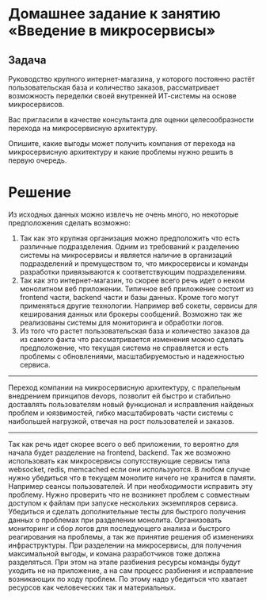 # Домашнее задание к занятию «Введение в микросервисы»

## Задача

Руководство крупного интернет-магазина, у которого постоянно растёт пользовательская база и количество заказов, рассматривает возможность переделки своей внутренней   ИТ-системы на основе микросервисов. 

Вас пригласили в качестве консультанта для оценки целесообразности перехода на микросервисную архитектуру. 

Опишите, какие выгоды может получить компания от перехода на микросервисную архитектуру и какие проблемы нужно решить в первую очередь.

###

# Решение

Из исходных данных можно извлечь не очень много, но некоторые предположения сделать возможно:
  1. Так как это крупная организация можно предположить что есть различные подразделения. Одним из требований к 
разделению системы на микросервисы и является наличие в организаций подразделений и премуществом то,
что микросервисы и команды разработки привязываются к соответствующим подразделениям.
  2. Так как это интернет-магазин, то скорее всего речь идет о неком монолитном веб приложении. Типичное веб приложение
состоит из frontend части, backend части и базы данных. Кроме того могут применяться другие технологии. Например веб сокеты, 
сервисы для кеширования данных или брокеры сообщений. Возможно так же реализованы системы для мониторинга и обработки логов.
  3. Из того что растет пользовательская база и количество заказов да из самого факта что рассматривается изменения 
можно сделать предположение, что текущая система не справляется и есть проблемы с обновлениями, масштабируемостью
и надежностью сервиса.

---

Переход компании на микросервисную архитектуру, с пралельным внедрением принципов devops, позволит ей быстро и стабильно
доставлять пользователям новый функционал и исправления найденых проблем и юязвимостей, гибко масштабировать части системы
с наибольшей нагрузкой, отвечая на рост пользователей и заказов.

---

Так как речь идет скорее всего о веб приложении, то вероятно для начала будет разделение на frontend, backend. Так же
возможно использовать как микросервисы сопутсствующие сервисы типа websocket, redis, memcached если они используются.
В любом случае нужно убедиться что в текущем монолите ничего не хранится в памяти. Например сеансы пользователей.
И при необходимости исправить эту проблему. Нужно проверить что не возникнет проблем с совместным доступом к файлам
при запуске нескольких экземпляров сервиса. Убедиться и сделать дополнительные тесты для быстрого получения данных
о проблемах при разделении монолита. Организовать мониторинг и сбор логов для последующего анализа и быстрого реагирования
на проблемы, а так же принятие решения об изменениях инфраструктуры. При разделении на микросервисы, для получения
максимальной выгоды, и комана разработчиков тоже должна разделяться. При этом на этапе разбиения ресурсы команды будут
уходить не на приложение, а на сам процесс разбиения и исправление возникающих по ходу проблем. По этому надо убедиться
что хватает ресурсов как человеческих так и материальных.
